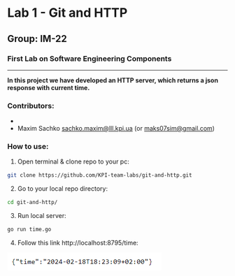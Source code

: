 # Lab 1 - Git and HTTP
## Group: IM-22
### First Lab on Software Engineering Components

---

**In this project we have developed an HTTP server, which returns a json response with current time.**

### Contributors:

-
- Maxim Sachko sachko.maxim@lll.kpi.ua (or maks07sim@gmail.com)


### How to use:

1. Open terminal & clone repo to your pc:
```bash
git clone https://github.com/KPI-team-labs/git-and-http.git
```
2. Go to your local repo directory:
```bash
cd git-and-http/
```
3. Run local server:
```bash
go run time.go
```
4. Follow this link http://localhost:8795/time:

![result](img.png)
